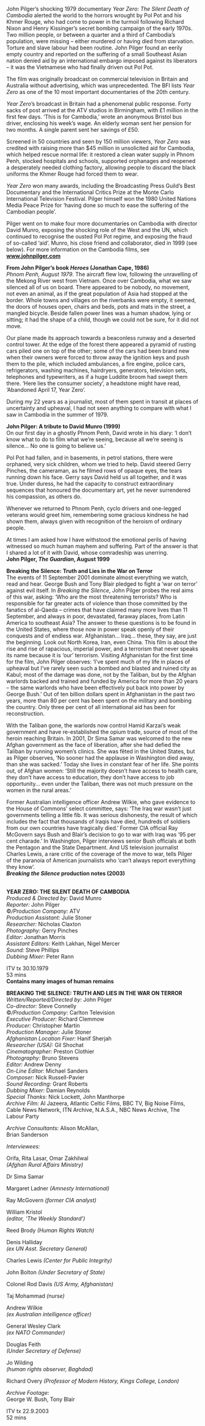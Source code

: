 
John Pilger’s shocking 1979 documentary _Year Zero: The Silent Death of Cambodia_ alerted the world to the horrors wrought by Pol Pot and his Khmer Rouge, who had come to power in the turmoil following Richard Nixon and Henry Kissinger’s secret bombing campaign of the early 1970s. Two million people, or between a quarter and a third of Cambodia’s population, were missing – either murdered or having died from starvation. Torture and slave labour had been routine. John Pilger found an eerily empty country and reported on the suffering of a small Southeast Asian nation denied aid by an international embargo imposed against its liberators – it was the Vietnamese who had finally driven out Pol Pot.

The film was originally broadcast on commercial television in Britain and Australia without advertising, which was unprecedented. The BFI lists _Year Zero_ as one of the 10 most important documentaries of the 20th century.

_Year Zero_’s broadcast in Britain had a phenomenal public response. Forty sacks of post arrived at the ATV studios in Birmingham, with £1 million in the first few days. ‘This is for Cambodia,’ wrote an anonymous Bristol bus driver, enclosing his week’s wage. An elderly woman sent her pension for two months. A single parent sent her savings of £50.

Screened in 50 countries and seen by 150 million viewers, _Year Zero_ was credited with raising more than $45 million in unsolicited aid for Cambodia, which helped rescue normal life: it restored a clean water supply in Phnom Penh, stocked hospitals and schools, supported orphanages and reopened a desperately needed clothing factory, allowing people to discard the black uniforms the Khmer Rouge had forced them to wear.

_Year Zero_ won many awards, including the Broadcasting Press Guild’s Best Documentary and the International Critics Prize at the Monte Carlo International Television Festival. Pilger himself won the 1980 United Nations Media Peace Prize for ‘having done so much to ease the suffering of the Cambodian people’.

Pilger went on to make four more documentaries on Cambodia with director David Munro, exposing the shocking role of the West and the UN, which continued to recognise the ousted Pol Pot regime, and exposing the fraud of so-called ‘aid’. Munro, his close friend and collaborator, died in 1999 (see below). For more information on the Cambodia films, see **www.johnpilger.com**

**From John Pilger’s book _Heroes_ (Jonathan Cape, 1986)**  
_Phnom Penh, August 1979_. The aircraft flew low, following the unravelling of the Mekong River west from Vietnam. Once over Cambodia, what we saw silenced all of us on board. There appeared to be nobody, no movement, not even an animal, as if the great population of Asia had stopped at the border. Whole towns and villages on the riverbanks were empty, it seemed, the doors of houses open, chairs and beds, pots and mats in the street, a mangled bicycle. Beside fallen power lines was a human shadow, lying or sitting; it had the shape of a child, though we could not be sure, for it did not move.

Our plane made its approach towards a beaconless runway and a deserted control tower. At the edge of the forest there appeared a pyramid of rusting cars piled one on top of the other; some of the cars had been brand new when their owners were forced to throw away the ignition keys and push them to the pile, which included ambulances, a fire engine, police cars, refrigerators, washing machines, hairdryers, generators, television sets, telephones and typewriters, as if a huge Luddite broom had swept them there.  ‘Here lies the consumer society’, a headstone might have read, ‘Abandoned April 17,  Year Zero’.

During my 22 years as a journalist, most of them spent in transit at places of uncertainty and upheaval, I had not seen anything to compare with what I saw in Cambodia in the summer of 1979.

**John Pilger: A tribute to David Munro (1999)**  
On our first day in a ghostly Phnom Penh, David wrote in his diary: ‘I don’t know what to do to film what we’re seeing, because all we’re seeing is silence... No one is going to believe us.’

Pol Pot had fallen, and in basements, in petrol stations, there were orphaned, very sick children, whom we tried to help. David steered Gerry Pinches, the cameraman, as he filmed rows of opaque eyes, the tears running down his face. Gerry says David held us all together, and it was true. Under duress, he had the capacity to construct extraordinary sequences that honoured the documentary art, yet he never surrendered his compassion, as others do.

Whenever we returned to Phnom Penh, cyclo drivers and one-legged veterans would greet him, remembering some gracious kindness he had shown them, always given with recognition of the heroism of ordinary people.

At times I am asked how I have withstood the emotional perils of having witnessed so much human mayhem and suffering. Part of the answer is that I shared a lot of it with David, whose comradeship was unerring.  
**John Pilger, _The Guardian_, August 1999**

**Breaking the Silence: Truth and Lies in the War on Terror**  
The events of 11 September 2001 dominate almost everything we watch, read and hear. George Bush and Tony Blair pledged to fight a ‘war on terror’ against evil itself. In _Breaking the Silence_, John Pilger probes the real aims of this war, asking: ‘Who are the most threatening terrorists? Who is responsible for far greater acts of violence than those committed by the fanatics of al-Qaeda – crimes that have claimed many more lives than 11 September, and always in poor, devastated, faraway places, from Latin America to southeast Asia? The answer to these questions is to be found in the United States, where those now in power speak openly of their conquests and of endless war. Afghanistan… Iraq… these, they say, are just the beginning. Look out North Korea, Iran, even China.  This film is about the rise and rise of rapacious, imperial power, and a terrorism that never speaks its name because it is ‘our’ terrorism. Visiting Afghanistan for the first time for the film, John Pilger observes: ‘I’ve spent much of my life in places of upheaval but I’ve rarely seen such a bombed and blasted and ruined city as Kabul; most of the damage was done, not by the Taliban, but by the Afghan warlords backed and trained and funded by America for more than 20 years – the same warlords who have been effectively put back into power by George Bush.’ Out of ten billion dollars spent in Afghanistan in the past two years, more than 80 per cent has been spent on the military and bombing the country. Only three per cent of all international aid has been for reconstruction.

With the Taliban gone, the warlords now control Hamid Karzai’s weak government and have re-established the opium trade, source of most of the heroin reaching Britain. In 2001, Dr Sima Samar was welcomed to the new Afghan government as the face of liberation, after she had defied the Taliban by running women’s clinics. She was fêted in the United States, but as Pilger observes, ‘No sooner had the applause in Washington died away, than she was sacked.’ Today she lives in constant fear of her life. She points out, of Afghan women: ‘Still the majority doesn’t have access to health care, they don’t have access to education, they don’t have access to job opportunity… even under the Taliban, there was not much pressure on the women in the rural areas.’

Former Australian intelligence officer Andrew Wilkie, who gave evidence to the House of Commons’ select committee, says: ‘The Iraq war wasn’t just governments telling a little fib. It was serious dishonesty, the result of which includes the fact that thousands of Iraqis have died, hundreds of soldiers from our own countries have tragically died.’ Former CIA official Ray McGovern says Bush and Blair’s decision to go to war with Iraq was ‘95 per cent charade.’ In Washington, Pilger interviews senior Bush officials at both the Pentagon and the State Department. And US television journalist Charles Lewis, a rare critic of the coverage of the move to war, tells Pilger of the paranoia of American journalists who ‘can’t always report everything they know’.  
**_Breaking the Silence_ production notes (2003)**
<br><br>

**YEAR ZERO:  THE SILENT DEATH OF CAMBODIA**  
_Produced & Directed by:_ David Munro<br>
_Reporter:_ John Pilger<br>
©_/Production Company:_ ATV<br>
_Production Assistant:_ Julie Stoner<br>
_Researcher:_ Nicholas Claxton<br>
_Photography:_ Gerry Pinches<br>
_Editor:_ Jonathan Morris<br>
_Assistant Editors:_ Keith Lakhan,  Nigel Mercer<br>
_Sound:_ Steve Phillips<br>
_Dubbing Mixer:_ Peter Rann<br>

ITV tx 30.10.1979<br>
53 mins<br>
**Contains many images of human remains**

**BREAKING THE SILENCE:  TRUTH AND LIES IN THE WAR ON TERROR**<br>
_Written/Reported/Directed by:_ John Pilger<br>
_Co-director:_ Steve Connelly<br>
©_/Production Company:_ Carlton Television<br>
_Executive Producer:_ Richard Clemmow<br>
_Producer:_ Christopher Martin<br>
_Production Manager:_ Julie Stoner<br>
_Afghanistan Location Fixer:_ Hanif Sherjah<br>
_Researcher (USA):_ Gil Shochat<br>
_Cinematographer:_ Preston Clothier<br>
_Photography:_ Bruno Stevens<br>
_Editor:_ Andrew Denny<br>
_On-Line Editor:_ Michael Sanders<br>
_Composer:_ Nick Russell-Pavier<br>
_Sound Recording:_ Grant Roberts<br>
_Dubbing Mixer:_ Damian Reynolds<br>
_Special Thanks:_ Nick Lockett,  John Manthorpe<br>
_Archive Film:_ Al Jazeera, Atlantic Celtic Films, BBC TV, Big Noise Films, Cable News Network, ITN Archive, N.A.S.A., NBC News Archive, The Labour Party<br>

_Archive Consultants:_ Alison McAllan,  
Brian Sanderson<br>

_Interviewees:_<br>

Orifa, Rita Lasar, Omar Zakhilwal  
_(Afghan Rural Affairs Ministry)_<br>

Dr Sima Samar<br>

Margaret Ladner _(Amnesty International)_<br>

Ray McGovern _(former CIA analyst)_<br>

William Kristol  
_(editor, ‘The Weekly Standard’)_<br>

Reed Brody _(Human Rights Watch)_<br>

Denis Halliday  
_(ex UN Asst. Secretary General)_<br>

Charles Lewis _(Center for Public Integrity)_<br>

John Bolton _(Under Secretary of State)_<br>

Colonel Rod Davis _(US Army, Afghanistan)_<br>

Taj Mohammad _(nurse)_<br>

Andrew Wilkie  
_(ex Australian intelligence officer)_<br>

General Wesley Clark  
_(ex NATO Commander)_<br>

Douglas Feith  
_(Under Secretary of Defense)_<br>

Jo Wilding  
_(human rights observer, Baghdad)_<br>

Richard Overy _(Professor of Modern History, Kings College, London)_<br>

_Archive Footage:_  
George W. Bush, Tony Blair<br>

ITV tx 22.9.2003<br>
52 mins<br>
<br><br>
<!--stackedit_data:
eyJoaXN0b3J5IjpbMTM2NDMwODEyN119
-->
